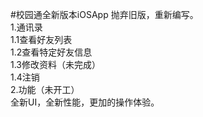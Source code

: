 #校园通全新版本iOSApp
抛弃旧版，重新编写。<br/>
1.通讯录<br/>
    1.1查看好友列表<br/>
    1.2查看特定好友信息<br/>
    1.3修改资料（未完成）<br/>
    1.4注销<br/>
2.功能（未开工）<br/>
全新UI，全新性能，更加的操作体验。